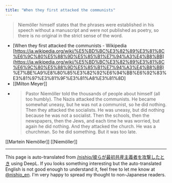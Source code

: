 ```yaml
---
title: "When they first attacked the communists"
---
```


> Niemöller himself states that the phrases were established in his speech without a manuscript and were not published as poetry, so there is no original in the strict sense of the word.
- [When they first attacked the communists - Wikipedia [https://ja.wikipedia.org/wiki/%E5%BD%BC%E3%82%89%E3%81%8C%E6%9C%80%E5%88%9D%E5%85%B1%E7%94%A3%E4%B8%BB](https://ja.wikipedia.org/wiki/%E5%BD%BC%E3%82%89%E3%81%8C%E6%9C%80%E5%88%9D%E5%85%B1%E7%94%A3%E4%B8%BB) %E7%BE%A9%E8%80%85%E3%82%92%E6%94%BB%E6%92%83%E3%81%97%E3%81%9F%E3%81%A8%E3%81%8D]
- [[Milton Meyer]]
- > Pastor Niemöller told the thousands of people about himself (all too humbly). The Nazis attacked the communists. He became somewhat uneasy, but he was not a communist, so he did nothing. Then they attacked the socialists. He was uneasy, but did nothing because he was not a socialist. Then the schools, then the newspapers, then the Jews, and each time he was worried, but again he did nothing. And they attacked the church. He was a churchman. So he did something. But it was too late.

[[Martein Niemöller]]
[[Niemöller]]

---
This page is auto-translated from [/nishio/彼らが最初共産主義者を攻撃したとき](https://scrapbox.io/nishio/彼らが最初共産主義者を攻撃したとき) using DeepL. If you looks something interesting but the auto-translated English is not good enough to understand it, feel free to let me know at [@nishio_en](https://twitter.com/nishio_en). I'm very happy to spread my thought to non-Japanese readers.